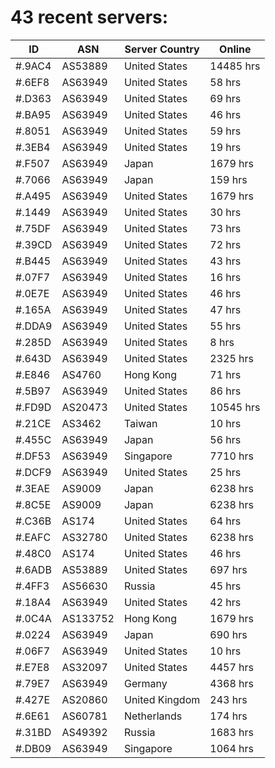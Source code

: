 # 43 recent servers:

| ID | ASN | Server Country | Online |
| ------ | ------ | ------ | ------ |
| #.9AC4 | AS53889 | United States | 14485 hrs |
| #.6EF8 | AS63949 | United States | 58 hrs |
| #.D363 | AS63949 | United States | 69 hrs |
| #.BA95 | AS63949 | United States | 46 hrs |
| #.8051 | AS63949 | United States | 59 hrs |
| #.3EB4 | AS63949 | United States | 19 hrs |
| #.F507 | AS63949 | Japan | 1679 hrs |
| #.7066 | AS63949 | Japan | 159 hrs |
| #.A495 | AS63949 | United States | 1679 hrs |
| #.1449 | AS63949 | United States | 30 hrs |
| #.75DF | AS63949 | United States | 73 hrs |
| #.39CD | AS63949 | United States | 72 hrs |
| #.B445 | AS63949 | United States | 43 hrs |
| #.07F7 | AS63949 | United States | 16 hrs |
| #.0E7E | AS63949 | United States | 46 hrs |
| #.165A | AS63949 | United States | 47 hrs |
| #.DDA9 | AS63949 | United States | 55 hrs |
| #.285D | AS63949 | United States | 8 hrs |
| #.643D | AS63949 | United States | 2325 hrs |
| #.E846 | AS4760 | Hong Kong | 71 hrs |
| #.5B97 | AS63949 | United States | 86 hrs |
| #.FD9D | AS20473 | United States | 10545 hrs |
| #.21CE | AS3462 | Taiwan | 10 hrs |
| #.455C | AS63949 | Japan | 56 hrs |
| #.DF53 | AS63949 | Singapore | 7710 hrs |
| #.DCF9 | AS63949 | United States | 25 hrs |
| #.3EAE | AS9009 | Japan | 6238 hrs |
| #.8C5E | AS9009 | Japan | 6238 hrs |
| #.C36B | AS174 | United States | 64 hrs |
| #.EAFC | AS32780 | United States | 6238 hrs |
| #.48C0 | AS174 | United States | 46 hrs |
| #.6ADB | AS53889 | United States | 697 hrs |
| #.4FF3 | AS56630 | Russia | 45 hrs |
| #.18A4 | AS63949 | United States | 42 hrs |
| #.0C4A | AS133752 | Hong Kong | 1679 hrs |
| #.0224 | AS63949 | Japan | 690 hrs |
| #.06F7 | AS63949 | United States | 10 hrs |
| #.E7E8 | AS32097 | United States | 4457 hrs |
| #.79E7 | AS63949 | Germany | 4368 hrs |
| #.427E | AS20860 | United Kingdom | 243 hrs |
| #.6E61 | AS60781 | Netherlands | 174 hrs |
| #.31BD | AS49392 | Russia | 1683 hrs |
| #.DB09 | AS63949 | Singapore | 1064 hrs |

